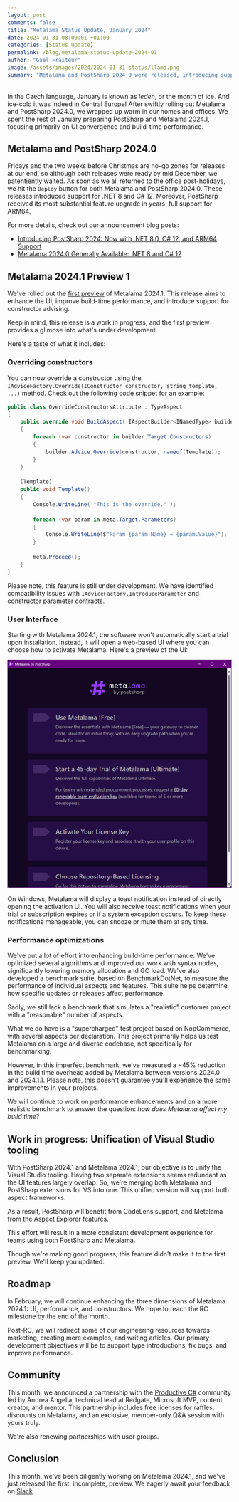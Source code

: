 ```yaml
---
layout: post
comments: false
title: "Metalama Status Update, January 2024"
date: 2024-01-31 08:00:01 +01:00
categories: [Status Update]
permalink: /blog/metalama-status-update-2024-01
author: "Gael Fraiteur"
image: /assets/images/2024/2024-01-31-status/llama.png
summary: "Metalama and PostSharp 2024.0 were released, introducing support for .NET 8, C# 12, and ARM64. Work is ongoing for Metalama 2024.1, which aims to enhance UI, build-time performance, and constructor advising. The company also announced a partnership with the Productive C# community."
---
```


In the Czech language, January is known as _leden_, or the month of ice. And ice-cold it was indeed in Central Europe! After swiftly rolling out Metalama and PostSharp 2024.0, we wrapped up warm in our homes and offices. We spent the rest of January preparing PostSharp and Metalama 2024.1, focusing primarily on UI convergence and build-time performance.

## Metalama and PostSharp 2024.0

Fridays and the two weeks before Christmas are no-go zones for releases at our end, so although both releases were ready by mid December, we patentiently waited. As soon as we all returned to the office post-holidays, we hit the `Deploy` button for both Metalama and PostSharp 2024.0. These releases introduced support for .NET 8 and C# 12. Moreover, PostSharp received its most substantial feature upgrade in years: full support for ARM64.

For more details, check out our announcement blog posts:

* [Introducing PostSharp 2024: Now with .NET 8.0, C# 12, and ARM64 Support](https://blog.postsharp.net/postsharp-2024-0-ga)
* [Metalama 2024.0 Generally Available: .NET 8 and C# 12](https://blog.postsharp.net/metalama-2024-0-ga)

## Metalama 2024.1 Preview 1

We've rolled out the [first preview](https://github.com/orgs/postsharp/discussions/256) of Metalama 2024.1. This release aims to enhance the UI, improve build-time performance, and introduce support for constructor advising.

Keep in mind, this release is a work in progress, and the first preview provides a glimpse into what's under development.

Here's a taste of what it includes:

### Overriding constructors

You can now override a constructor using the `IAdviceFactory.Override(IConstructor constructor, string template, ...)` method. Check out the following code snippet for an example:

```cs
public class OverrideConstructorsAttribute : TypeAspect
{
    public override void BuildAspect( IAspectBuilder<INamedType> builder )
    {
        foreach (var constructor in builder.Target.Constructors)
        {
            builder.Advice.Override(constructor, nameof(Template));
        }
    }

    [Template]
    public void Template()
    {
        Console.WriteLine( "This is the override." );

        foreach (var param in meta.Target.Parameters)
        {
            Console.WriteLine($"Param {param.Name} = {param.Value}");
        }

        meta.Proceed();
    }
}
```

Please note, this feature is still under development. We have identified compatibility issues with `IAdviceFactory.IntroduceParameter` and constructor parameter contracts.

### User Interface

Starting with Metalama 2024.1, the software won't automatically start a trial upon installation. Instead, it will open a web-based UI where you can choose how to activate Metalama. Here's a preview of the UI:

<img src="/assets/images/2024/2024-01-31-status/licensing-ui.png"  style="zoom:0.55" />

On Windows, Metalama will display a toast notification instead of directly opening the activation UI. You will also receive toast notifications when your trial or subscription expires or if a system exception occurs. To keep these notifications manageable, you can snooze or mute them at any time.

### Performance optimizations

We've put a lot of effort into enhancing build-time performance. We've optimized several algorithms and improved our work with syntax nodes, significantly lowering memory allocation and GC load. We've also developed a benchmark suite, based on BenchmarkDotNet, to measure the performance of individual aspects and features. This suite helps determine how specific updates or releases affect performance.

Sadly, we still lack a benchmark that simulates a "realistic" customer project with a "reasonable" number of aspects.

What we do have is a "supercharged" test project based on NopCommerce, with several aspects per declaration. This project primarily helps us test Metalama on a large and diverse codebase, not specifically for benchmarking.

However, in this imperfect benchmark, we've measured a ~45% reduction in the build time overhead added by Metalama between versions 2024.0 and 2024.1.1. Please note, this doesn't guarantee you'll experience the same improvements in your projects.

We will continue to work on performance enhancements and on a more realistic benchmark to answer the question: _how does Metalama affect my build time_?

## Work in progress: Unification of Visual Studio tooling

With PostSharp 2024.1 and Metalama 2024.1, our objective is to unify the Visual Studio tooling. Having two separate extensions seems redundant as the UI features largely overlap. So, we're merging both Metalama and PostSharp extensions for VS into one. This unified version will support both aspect frameworks.

As a result, PostSharp will benefit from CodeLens support, and Metalama from the Aspect Explorer features.

This effort will result in a more consistent development experience for teams using both PostSharp and Metalama.

Though we're making good progress, this feature didn't make it to the first preview. We'll keep you updated.

## Roadmap

In February, we will continue enhancing the three dimensions of Metalama 2024.1: UI, performance, and constructors. We hope to reach the RC milestone by the end of the month.

Post-RC, we will redirect some of our engineering resources towards marketing, creating more examples, and writing articles. Our primary development objectives will be to support type introductions, fix bugs, and improve performance.

## Community

This month, we announced a partnership with the [Productive C#](https://www.productivecsharp.com/membership/) community led by Andrea Angella, technical lead at Redgate, Microsoft MVP, content creator, and mentor. This partnership includes free licenses for raffles, discounts on Metalama, and an exclusive, member-only Q&A session with yours truly.

We're also renewing partnerships with user groups.

## Conclusion

This month, we've been diligently working on Metalama 2024.1, and we've just released the first, incomplete, preview. We eagerly await your feedback on [Slack](https://www.postsharp.net/slack).


